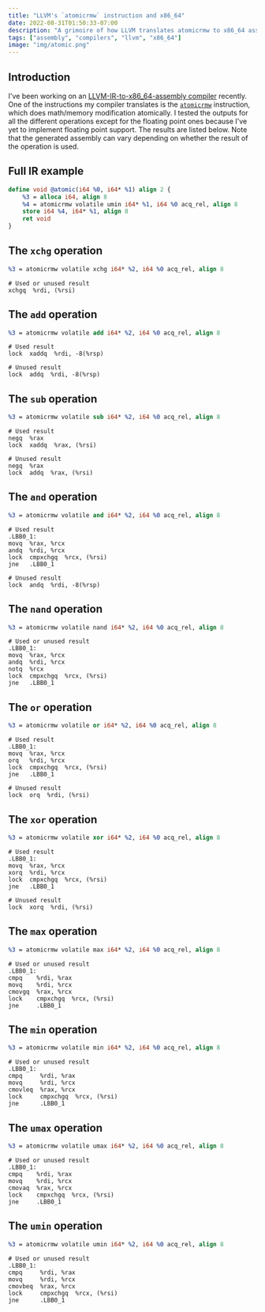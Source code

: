 ```yaml
---
title: "LLVM's `atomicrmw` instruction and x86_64"
date: 2022-08-31T01:50:33-07:00
description: "A grimoire of how LLVM translates atomicrmw to x86_64 assembly."
tags: ["assembly", "compilers", "llvm", "x86_64"]
image: "img/atomic.png"
---
```


## Introduction

I've been working on an [LLVM-IR-to-x86_64-assembly compiler](https://github.com/heimskr/ll2x) recently.
One of the instructions my compiler translates is the [`atomicrmw`](https://llvm.org/docs/LangRef.html#atomicrmw-instruction)
instruction, which does math/memory modification atomically. I tested the outputs for all the different operations
except for the floating point ones because I've yet to implement floating point support. The results are listed below.
Note that the generated assembly can vary depending on whether the result of the operation is used.

## Full IR example

```llvm
define void @atomic(i64 %0, i64* %1) align 2 {
    %3 = alloca i64, align 8
    %4 = atomicrmw volatile umin i64* %1, i64 %0 acq_rel, align 8
    store i64 %4, i64* %1, align 8
    ret void
}
```

## The `xchg` operation

```llvm
%3 = atomicrmw volatile xchg i64* %2, i64 %0 acq_rel, align 8
```

```gas
# Used or unused result
xchgq  %rdi, (%rsi)
```

## The `add` operation

```llvm
%3 = atomicrmw volatile add i64* %2, i64 %0 acq_rel, align 8
```

```gas
# Used result
lock  xaddq  %rdi, -8(%rsp)

# Unused result
lock  addq  %rdi, -8(%rsp)
```

## The `sub` operation

```llvm
%3 = atomicrmw volatile sub i64* %2, i64 %0 acq_rel, align 8
```

```gas
# Used result
negq  %rax
lock  xaddq  %rax, (%rsi)

# Unused result
negq  %rax
lock  addq  %rax, (%rsi)
```

## The `and` operation

```llvm
%3 = atomicrmw volatile and i64* %2, i64 %0 acq_rel, align 8
```

```gas
# Used result
.LBB0_1:
movq  %rax, %rcx
andq  %rdi, %rcx
lock  cmpxchgq  %rcx, (%rsi)
jne   .LBB0_1

# Unused result
lock  andq  %rdi, -8(%rsp)
```

## The `nand` operation

```llvm
%3 = atomicrmw volatile nand i64* %2, i64 %0 acq_rel, align 8
```

```gas
# Used or unused result
.LBB0_1:
movq  %rax, %rcx
andq  %rdi, %rcx
notq  %rcx
lock  cmpxchgq  %rcx, (%rsi)
jne   .LBB0_1
```

## The `or` operation

```llvm
%3 = atomicrmw volatile or i64* %2, i64 %0 acq_rel, align 8
```

```gas
# Used result
.LBB0_1:
movq  %rax, %rcx
orq   %rdi, %rcx
lock  cmpxchgq  %rcx, (%rsi)
jne   .LBB0_1

# Unused result
lock  orq  %rdi, (%rsi)
```

## The `xor` operation

```llvm
%3 = atomicrmw volatile xor i64* %2, i64 %0 acq_rel, align 8
```

```gas
# Used result
.LBB0_1:
movq  %rax, %rcx
xorq  %rdi, %rcx
lock  cmpxchgq  %rcx, (%rsi)
jne   .LBB0_1

# Unused result
lock  xorq  %rdi, (%rsi)
```

## The `max` operation

```llvm
%3 = atomicrmw volatile max i64* %2, i64 %0 acq_rel, align 8
```

```gas
# Used or unused result
.LBB0_1:
cmpq    %rdi, %rax
movq    %rdi, %rcx
cmovgq  %rax, %rcx
lock    cmpxchgq  %rcx, (%rsi)
jne     .LBB0_1
```

## The `min` operation

```llvm
%3 = atomicrmw volatile min i64* %2, i64 %0 acq_rel, align 8
```

```gas
# Used or unused result
.LBB0_1:
cmpq     %rdi, %rax
movq     %rdi, %rcx
cmovleq  %rax, %rcx
lock     cmpxchgq  %rcx, (%rsi)
jne      .LBB0_1
```

## The `umax` operation

```llvm
%3 = atomicrmw volatile umax i64* %2, i64 %0 acq_rel, align 8
```

```gas
# Used or unused result
.LBB0_1:
cmpq    %rdi, %rax
movq    %rdi, %rcx
cmovaq  %rax, %rcx
lock    cmpxchgq  %rcx, (%rsi)
jne     .LBB0_1
```

## The `umin` operation

```llvm
%3 = atomicrmw volatile umin i64* %2, i64 %0 acq_rel, align 8
```

```gas
# Used or unused result
.LBB0_1:
cmpq     %rdi, %rax
movq     %rdi, %rcx
cmovbeq  %rax, %rcx
lock     cmpxchgq  %rcx, (%rsi)
jne      .LBB0_1
```